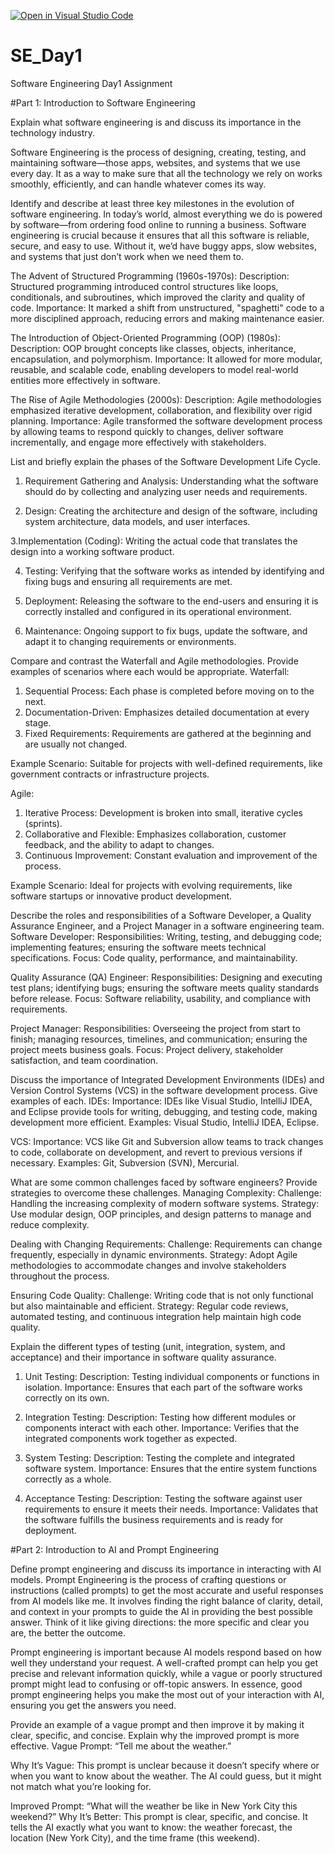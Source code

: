 [![Open in Visual Studio Code](https://classroom.github.com/assets/open-in-vscode-2e0aaae1b6195c2367325f4f02e2d04e9abb55f0b24a779b69b11b9e10269abc.svg)](https://classroom.github.com/online_ide?assignment_repo_id=15574784&assignment_repo_type=AssignmentRepo)
# SE_Day1
Software Engineering Day1 Assignment

#Part 1: Introduction to Software Engineering

Explain what software engineering is and discuss its importance in the technology industry.

Software Engineering is the process of designing, creating, testing, and maintaining software—those apps, websites, and systems that we use every day. It as a way to make sure that all the technology we rely on works smoothly, efficiently, and can handle whatever comes its way.

Identify and describe at least three key milestones in the evolution of software engineering.
In today’s world, almost everything we do is powered by software—from ordering food online to running a business. Software engineering is crucial because it ensures that all this software is reliable, secure, and easy to use. Without it, we’d have buggy apps, slow websites, and systems that just don’t work when we need them to.

The Advent of Structured Programming (1960s-1970s):
Description: Structured programming introduced control structures like loops, conditionals, and subroutines, which improved the clarity and quality of code.
Importance: It marked a shift from unstructured, "spaghetti" code to a more disciplined approach, reducing errors and making maintenance easier.

The Introduction of Object-Oriented Programming (OOP) (1980s):
Description: OOP brought concepts like classes, objects, inheritance, encapsulation, and polymorphism.
Importance: It allowed for more modular, reusable, and scalable code, enabling developers to model real-world entities more effectively in software.

The Rise of Agile Methodologies (2000s):
Description: Agile methodologies emphasized iterative development, collaboration, and flexibility over rigid planning.
Importance: Agile transformed the software development process by allowing teams to respond quickly to changes, deliver software incrementally, and engage more effectively with stakeholders.

List and briefly explain the phases of the Software Development Life Cycle.
1. Requirement Gathering and Analysis:
Understanding what the software should do by collecting and analyzing user needs and requirements.

2. Design:
Creating the architecture and design of the software, including system architecture, data models, and user interfaces.

3.Implementation (Coding):
Writing the actual code that translates the design into a working software product.

4. Testing:
Verifying that the software works as intended by identifying and fixing bugs and ensuring all requirements are met.

5. Deployment:
Releasing the software to the end-users and ensuring it is correctly installed and configured in its operational environment.

6. Maintenance:
Ongoing support to fix bugs, update the software, and adapt it to changing requirements or environments.

Compare and contrast the Waterfall and Agile methodologies. Provide examples of scenarios where each would be appropriate.
Waterfall:
1. Sequential Process: Each phase is completed before moving on to the next.
2. Documentation-Driven: Emphasizes detailed documentation at every stage.
3. Fixed Requirements: Requirements are gathered at the beginning and are usually not changed.
   
Example Scenario: Suitable for projects with well-defined requirements, like government contracts or infrastructure projects.

Agile:
1. Iterative Process: Development is broken into small, iterative cycles (sprints).
2. Collaborative and Flexible: Emphasizes collaboration, customer feedback, and the ability to adapt to changes.
3. Continuous Improvement: Constant evaluation and improvement of the process.
   
Example Scenario: Ideal for projects with evolving requirements, like software startups or innovative product development.

Describe the roles and responsibilities of a Software Developer, a Quality Assurance Engineer, and a Project Manager in a software engineering team.
Software Developer:
Responsibilities: Writing, testing, and debugging code; implementing features; ensuring the software meets technical specifications.
Focus: Code quality, performance, and maintainability.

Quality Assurance (QA) Engineer:
Responsibilities: Designing and executing test plans; identifying bugs; ensuring the software meets quality standards before release.
Focus: Software reliability, usability, and compliance with requirements.

Project Manager:
Responsibilities: Overseeing the project from start to finish; managing resources, timelines, and communication; ensuring the project meets business goals.
Focus: Project delivery, stakeholder satisfaction, and team coordination.

Discuss the importance of Integrated Development Environments (IDEs) and Version Control Systems (VCS) in the software development process. Give examples of each.
IDEs:
Importance: IDEs like Visual Studio, IntelliJ IDEA, and Eclipse provide tools for writing, debugging, and testing code, making development more efficient.
Examples: Visual Studio, IntelliJ IDEA, Eclipse.

VCS:
Importance: VCS like Git and Subversion allow teams to track changes to code, collaborate on development, and revert to previous versions if necessary.
Examples: Git, Subversion (SVN), Mercurial.

What are some common challenges faced by software engineers? Provide strategies to overcome these challenges.
Managing Complexity:
Challenge: Handling the increasing complexity of modern software systems.
Strategy: Use modular design, OOP principles, and design patterns to manage and reduce complexity.

Dealing with Changing Requirements:
Challenge: Requirements can change frequently, especially in dynamic environments.
Strategy: Adopt Agile methodologies to accommodate changes and involve stakeholders throughout the process.

Ensuring Code Quality:
Challenge: Writing code that is not only functional but also maintainable and efficient.
Strategy: Regular code reviews, automated testing, and continuous integration help maintain high code quality.

Explain the different types of testing (unit, integration, system, and acceptance) and their importance in software quality assurance.
1. Unit Testing:
Description: Testing individual components or functions in isolation.
Importance: Ensures that each part of the software works correctly on its own.

2. Integration Testing:
Description: Testing how different modules or components interact with each other.
Importance: Verifies that the integrated components work together as expected.

3. System Testing:
Description: Testing the complete and integrated software system.
Importance: Ensures that the entire system functions correctly as a whole.

4. Acceptance Testing:
Description: Testing the software against user requirements to ensure it meets their needs.
Importance: Validates that the software fulfills the business requirements and is ready for deployment.

#Part 2: Introduction to AI and Prompt Engineering

Define prompt engineering and discuss its importance in interacting with AI models.
Prompt Engineering is the process of crafting questions or instructions (called prompts) to get the most accurate and useful responses from AI models like me. It involves finding the right balance of clarity, detail, and context in your prompts to guide the AI in providing the best possible answer. Think of it like giving directions: the more specific and clear you are, the better the outcome.

Prompt engineering is important because AI models respond based on how well they understand your request. A well-crafted prompt can help you get precise and relevant information quickly, while a vague or poorly structured prompt might lead to confusing or off-topic answers. In essence, good prompt engineering helps you make the most out of your interaction with AI, ensuring you get the answers you need.

Provide an example of a vague prompt and then improve it by making it clear, specific, and concise. Explain why the improved prompt is more effective.
Vague Prompt: “Tell me about the weather.”

Why It’s Vague: This prompt is unclear because it doesn’t specify where or when you want to know about the weather. The AI could guess, but it might not match what you’re looking for.

Improved Prompt: “What will the weather be like in New York City this weekend?”
Why It’s Better: This prompt is clear, specific, and concise. It tells the AI exactly what you want to know: the weather forecast, the location (New York City), and the time frame (this weekend).
